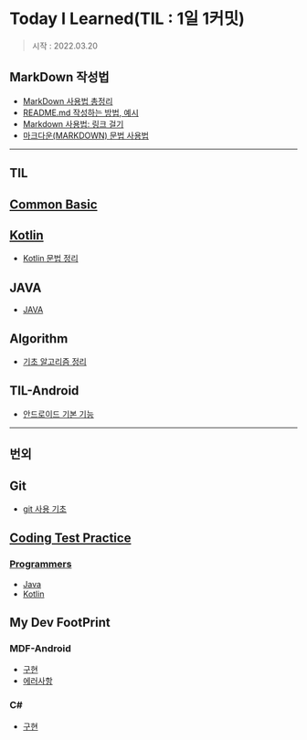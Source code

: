 # Today I Learned(TIL : 1일 1커밋)

> 시작 : 2022.03.20

## MarkDown 작성법
+ [MarkDown 사용법 총정리](https://heropy.blog/2017/09/30/markdown/)
+ [README.md 작성하는 방법, 예시](https://m.blog.naver.com/jooeun0502/221956294941)
+ [Markdown 사용법: 링크 걸기](https://velog.io/@dblee/%EA%B9%83%ED%97%88%EB%B8%8CMarkdown-%EC%82%AC%EC%9A%A9%EB%B2%95-%EB%A7%81%ED%81%AC-%EA%B1%B8%EA%B8%B0)
+ [마크다운(MARKDOWN) 문법 사용법](https://eungbean.github.io/2018/06/11/How-to-use-markdown/)

- - -

## **TIL**

## [Common Basic](./til/common-basic/common-basic.md)

## [Kotlin](./til/kotlin/kotlin.md)
+ [Kotlin 문법 정리](./til/kotlin/kotlin-basic.md)

## JAVA
+ [JAVA](./til/java/java.md)

## Algorithm
+ [기초 알고리즘 정리](./til/algorithm/algorithm.md)

## TIL-Android
+ [안드로이드 기본 기능](./til/til-android/til-android-basic.md)

- - -

## **번외**

## Git
+ [git 사용 기초](./git/git.md)

## [Coding Test Practice](./extra/coding-test-practice/coding-test-practice.md)

### [Programmers](./extra/coding-test-practice/coding-test-practice.md/#programmers)
+ [Java](./programmers/java/programmers-java-idx.md)
+ [Kotlin](./programmers/kotlin/programmers-kotlin-idx.md)

## My Dev FootPrint

### MDF-Android
+ [구현](./my-dev-footprint/mdf-android/sample-source/idx.md)
+ [에러사항](./my-dev-footprint/mdf-android/error/android-error.md)

### C#
+ [구현](./my-dev-footprint/c%23/sample-source/book-management-program.md)